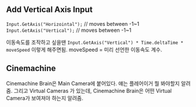 
## Add Vertical Axis Input

`Input.GetAxis("Horizointal");` // moves between -1~1
`Input.GetAxis("Vertical");` // moves between -1~1

이동속도를 조작하고 싶을땐 `Input.GetAxis("Vertical") * Time.deltaTime * moveSpeed` 이렇게 해주면됨. moveSpeed = 미리 선언한 이동속도 계수.


## Cinemachine

Cinemachine Brain은 Main Camera에 붙어있다. 얘는 플레어이거 뭘 봐야할지 알려줌.
그리고 Virtual Cameras 가 있는데, Cinemachine Brain은 어떤 Virtual Camera가 보여져야 하는지 알려줌.
